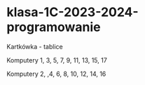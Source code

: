 # klasa-1C-2023-2024-programowanie

Kartkówka - tablice

Komputery 1, 3, 5, 7, 9, 11, 13, 15, 17


Komputery 2, ,4, 6, 8, 10, 12, 14, 16


